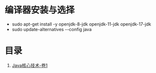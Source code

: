 # 编译器安装与选择
- sudo apt-get install -y openjdk-8-jdk openjdk-11-jdk openjdk-17-jdk
- sudo update-alternatives --config java

# 目录
1. [Java核心技术-卷1](./1.%20Java%E6%A0%B8%E5%BF%83%E6%8A%80%E6%9C%AF-%E5%8D%B71/)